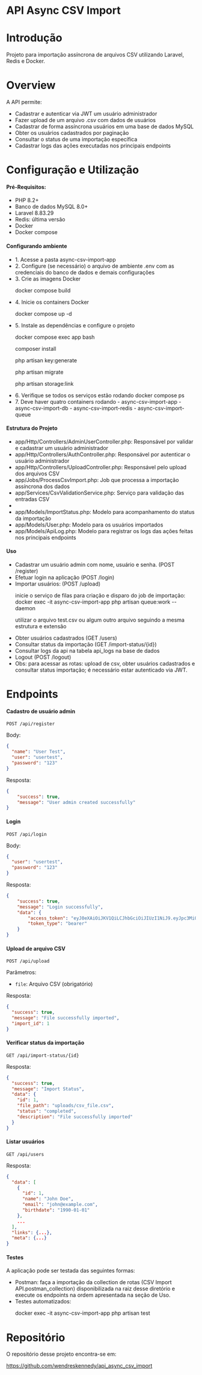 # API Async CSV Import

# Introdução

Projeto para importação assíncrona de arquivos CSV utilizando Laravel, Redis e Docker.

# Overview

A API permite:
    <br>
    <ul>
       <li>Cadastrar e autenticar via JWT um usuário administrador</li>
       <li>Fazer upload de um arquivo .csv com dados de usuários</li>
       <li>Cadastrar de forma assíncrona usuários em uma base de dados MySQL</li>
       <li>Obter os usuários cadastrados por paginação</li>
       <li>Consultar o status de uma importação específica</li>
       <li>Cadastrar logs das ações executadas nos principais endpoints</li>
    </ul>

# Configuração e Utilização

<h4>Pré-Requisitos:</h4>
   <ul>
      <li>PHP 8.2+</li>
      <li>Banco de dados MySQL 8.0+</li>
      <li>Laravel 8.83.29</li>
      <li>Redis: última versão</li>
      <li>Docker</li>
      <li>Docker compose</li>
   </ul>

<h4>Configurando ambiente</h4>
   <ul>
      <li>1. Acesse a pasta async-csv-import-app</li>
      <li>2. Configure (se necessário) o arquivo de ambiente .env com as credenciais do banco de dados e demais configurações</li>
      <li>3. Crie as imagens Docker
            <p>docker compose build</p>
      </li>
      <li>4. Inicie os containers Docker
            <p>docker compose up -d</p>
      </li>
      <li>5. Instale as dependências e configure o projeto
            <p>docker compose exec app bash</p>
            <p>composer install</p>
            <p>php artisan key:generate</p>
            <p>php artisan migrate</p>
            <p>php artisan storage:link</p>
      </li>
      <li>6. Verifique se todos os serviços estão rodando
            docker compose ps
      </li>
      <li>7. Deve haver quatro containers rodando
            - async-csv-import-app
            - async-csv-import-db
            - async-csv-import-redis
            - async-csv-import-queue
      </li>
   </ul>

<h4>Estrutura do Projeto</h4>

<ul>
    <li>app/Http/Controllers/AdminUserController.php: Responsável por validar e cadastrar um usuário administrador</li>
    <li>app/Http/Controllers/AuthController.php: Responsável por autenticar o usuário administrador</li>
    <li>app/Http/Controllers/UploadController.php: Responsável pelo upload dos arquivos CSV</li>
    <li>app/Jobs/ProcessCsvImport.php: Job que processa a importação assíncrona dos dados</li>
    <li>app/Services/CsvValidationService.php: Serviço para validação das entradas CSV<li>
    <li>app/Models/ImportStatus.php: Modelo para acompanhamento do status da importação
    <li>app/Models/User.php: Modelo para os usuários importados</li>
    <li>app/Models/ApiLog.php: Modelo para registrar os logs das ações feitas nos principais endpoints</li>
</ul>

<h4>Uso</h4>
   <ul>
      <li>Cadastrar um usuário admin com nome, usuário e senha. (POST /register)
      </li>
      <li>Efetuar login na aplicação (POST /login)
      </li>
      <li>Importar usuários: (POST /upload)
            <p>inicie o serviço de filas para criação e disparo do job de importação: docker exec -it async-csv-import-app php artisan queue:work --daemon</p>
            <p>utilizar o arquivo test.csv ou algum outro arquivo seguindo a mesma estrutura e extensão</p>
      </li>
      <li>Obter usuários cadastrados (GET /users)
      </li>
      <li>Consultar status da importação (GET /import-status/{id})
      </li>
      <li>Consultar logs da api na tabela api_logs na base de dados
      </li>
      <li>Logout (POST /logout)
      </li>
      <li>Obs: para acessar as rotas: upload de csv, obter usuários cadastrados e consultar status importação; é necessário estar autenticado via JWT.
      </li>
   </ul>

# Endpoints

#### Cadastro de usuário admin

```
POST /api/register
```

Body:

```json
{
  "name": "User Test",
  "user": "usertest",
  "password": "123"
}
```

Resposta:

```json
{
    "success": true,
    "message": "User admin created successfully"
}
```

#### Login

```
POST /api/login
```

Body:

```json
{
  "user": "usertest",
  "password": "123"
}
```

Resposta:

```json
{
    "success": true,
    "message": "Login successfully",
    "data": {
        "access_token": "eyJ0eXAiOiJKV1QiLCJhbGciOiJIUzI1NiJ9.eyJpc3MiOiJodHRwOi8vbG9jYWxob3N0OjgwMDAvYXBpL2xvZ2luIiwiaWF0IjoxNzQzMTYyNjA5LCJleHAiOjE3NDMxNjYyMDksIm5iZiI6MTc0MzE2MjYwOSwianRpIjoiblhOc1doODZFajZGUjFYOCIsInN1YiI6IjYiLCJwcnYiOiJjODI5MjIzODM1ZDExMTM4ZjA4YWNlNTZmZmE2NjI4YmMyNjgzY2I1In0.EfdtNpRnTcD1Uqilcdb1AGVupn-iCsF6J5G22n5Hl84",
        "token_type": "bearer"
    }
}
```

#### Upload de arquivo CSV

```
POST /api/upload
```

Parâmetros:

- `file`: Arquivo CSV (obrigatório)

Resposta:

```json
{
  "success": true,
  "message": "File successfully imported",
  "import_id": 1
}
```

#### Verificar status da importação

```
GET /api/import-status/{id}
```

Resposta:

```json
{
  "success": true,
  "message": "Import Status",
  "data": {
    "id": 1,
    "file_path": "uploads/csv_file.csv",
    "status": "completed",
    "description": "File successfully imported"
  }
}
```

#### Listar usuários

```
GET /api/users
```

Resposta:

```json
{
  "data": [
    {
      "id": 1,
      "name": "John Doe",
      "email": "john@example.com",
      "birthdate": "1990-01-01"
    },
    ...
  ],
  "links": {...},
  "meta": {...}
}
```

<h4>Testes</h4>
    A aplicação pode ser testada das seguintes formas:
<ul>
    <li>Postman: faça a importação da collection de rotas (CSV Import API.postman_collection) disponibilizada na raiz desse diretório e execute os endpoints na ordem apresentada na seção de Uso.
    </li>
    <li>Testes automatizados:
        <p>docker exec -it async-csv-import-app php artisan test</p>
    </li>
</ul>

# Repositório

O repositório desse projeto encontra-se em:

<https://github.com/wendreskennedy/api_async_csv_import>
